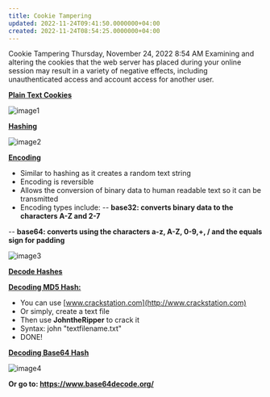 ```yaml
---
title: Cookie Tampering
updated: 2022-11-24T09:41:50.0000000+04:00
created: 2022-11-24T08:54:25.0000000+04:00
---
```


Cookie Tampering
Thursday, November 24, 2022
8:54 AM
Examining and altering the cookies that the web server has placed during your online session may result in a variety of negative effects, including unauthenticated access and account access for another user.

**<u>Plain Text Cookies</u>**

![image1](image1-170.png)

**<u>Hashing</u>**

![image2](image2-78.png)

**<u>Encoding</u>**

- Similar to hashing as it creates a random text string
- Encoding is reversible
- Allows the conversion of binary data to human readable text so it can be transmitted
- Encoding types include:
-- **base32: converts binary data to the characters A-Z and 2-7**

-- **base64: converts using the characters a-z, A-Z, 0-9,+, / and the equals sign for padding**

![image3](image3-50.png)

**<u>Decode Hashes</u>**

**<u>Decoding MD5 Hash:</u>**
- You can use [www.crackstation.com](http://www.crackstation.com)
- Or simply, create a text file
- Then use **JohntheRipper** to crack it
- Syntax: john "textfilename.txt"
- DONE!

**<u>Decoding Base64 Hash</u>**

![image4](image4-33.png)

**Or go to: <https://www.base64decode.org/>**
